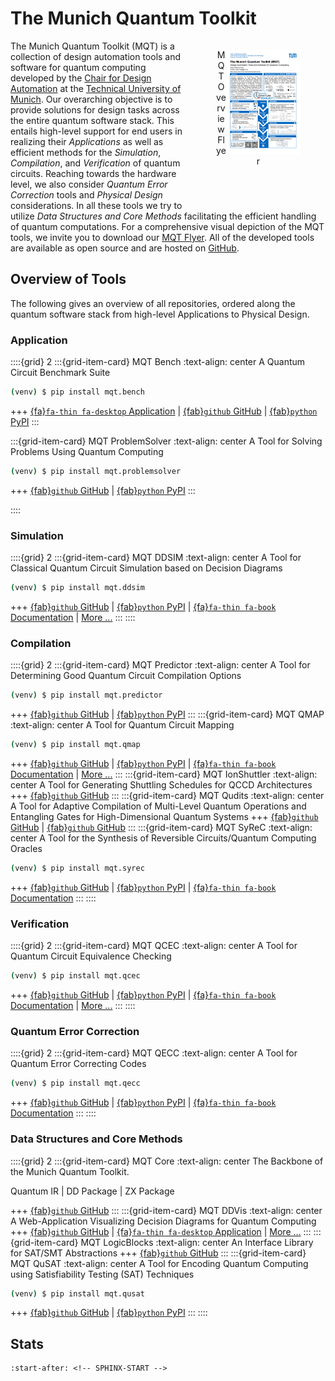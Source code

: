 # The Munich Quantum Toolkit

<div style="float: right; margin-top:0em; margin-bottom:3em;">
    <a href="_static/flyers/mqt_flyer.pdf" title="Link to MQT flyer">
        <figure style="display: inline-block;">
            <img style="float: right;display: inline-block; max-height:12em; max-width:100%" src="_static/flyers/mqt_flyer.png" alt="MQT Overview Flyer"/>
            <figcaption style="text-align: center;">MQT Overview Flyer</figcaption>
        </figure>
    </a>
</div>

The Munich Quantum Toolkit (MQT) is a collection of design automation tools and software for quantum computing developed by the [Chair for Design Automation](https://www.cda.cit.tum.de/) at the [Technical University of Munich](https://www.tum.de/).
Our overarching objective is to provide solutions for design tasks across the entire quantum software stack.
This entails high-level support for end users in realizing their _Applications_ as well as efficient methods for the _Simulation_, _Compilation_, and _Verification_ of quantum circuits.
Reaching towards the hardware level, we also consider _Quantum Error Correction_ tools and _Physical Design_ considerations.
In all these tools we try to utilize _Data Structures and Core Methods_ facilitating the efficient handling of quantum computations.
For a comprehensive visual depiction of the MQT tools, we invite you to download our <a href="_static/flyers/mqt_flyer.pdf" title="Link to MQT flyer">MQT Flyer</a>.
All of the developed tools are available as open source and are hosted on [GitHub](https://github.com/cda-tum).

## Overview of Tools

The following gives an overview of all repositories, ordered along the quantum software stack from high-level Applications to Physical Design.

### Application

::::{grid} 2
:::{grid-item-card} MQT Bench
:text-align: center
A Quantum Circuit Benchmark Suite

```bash
(venv) $ pip install mqt.bench
```

+++
[{fa}`fa-thin fa-desktop` Application](https://www.cda.cit.tum.de/mqtbench/) | [{fab}`github` GitHub](https://github.com/cda-tum/MQTBench) | [{fab}`python` PyPI](https://pypi.org/project/mqt.bench/)
:::

:::{grid-item-card} MQT ProblemSolver
:text-align: center
A Tool for Solving Problems Using Quantum Computing

```bash
(venv) $ pip install mqt.problemsolver
```

+++
[{fab}`github` GitHub](https://github.com/cda-tum/MQTProblemSolver) | [{fab}`python` PyPI](https://pypi.org/project/mqt.problemsolver/)
:::

::::

### Simulation

::::{grid} 2
:::{grid-item-card} MQT DDSIM
:text-align: center
A Tool for Classical Quantum Circuit Simulation based on Decision Diagrams

```bash
(venv) $ pip install mqt.ddsim
```

+++
[{fab}`github` GitHub](https://github.com/cda-tum/ddsim) | [{fab}`python` PyPI](https://pypi.org/project/mqt.ddsim/) | [{fa}`fa-thin fa-book` Documentation](https://ddsim.readthedocs.io/en/latest/) | [More ...](https://www.cda.cit.tum.de/research/quantum_simulation/)
:::
::::

### Compilation

::::{grid} 2
:::{grid-item-card} MQT Predictor
:text-align: center
A Tool for Determining Good Quantum Circuit Compilation Options

```bash
(venv) $ pip install mqt.predictor
```

+++
[{fab}`github` GitHub](https://github.com/cda-tum/MQTPredictor) | [{fab}`python` PyPI](https://pypi.org/project/mqt.predictor/)
:::
:::{grid-item-card} MQT QMAP
:text-align: center
A Tool for Quantum Circuit Mapping

```bash
(venv) $ pip install mqt.qmap
```

+++
[{fab}`github` GitHub](https://github.com/cda-tum/qmap) | [{fab}`python` PyPI](https://pypi.org/project/mqt.qmap/) | [{fa}`fa-thin fa-book` Documentation](https://mqtqmap.readthedocs.io/en/latest/) | [More ...](https://www.cda.cit.tum.de/research/ibm_qx_mapping/)
:::
:::{grid-item-card} MQT IonShuttler
:text-align: center
A Tool for Generating Shuttling Schedules for QCCD Architectures
+++
[{fab}`github` GitHub](https://github.com/cda-tum/ion-shuttler)
:::
:::{grid-item-card} MQT Qudits
:text-align: center
A Tool for Adaptive Compilation of Multi-Level Quantum Operations and Entangling Gates for High-Dimensional Quantum Systems
+++
[{fab}`github` GitHub](https://github/com/cda-tum/qudit-compilation) | [{fab}`github` GitHub](https://github/com/cda-tum/qudit-entanglement-compilation)
:::
:::{grid-item-card} MQT SyReC
:text-align: center
A Tool for the Synthesis of Reversible Circuits/Quantum Computing Oracles

```bash
(venv) $ pip install mqt.syrec
```

+++
[{fab}`github` GitHub](https://github.com/cda-tum/syrec) | [{fab}`python` PyPI](https://pypi.org/project/mqt.syrec/) | [{fa}`fa-thin fa-book` Documentation](https://syrec.readthedocs.io/en/latest/)
:::
::::

### Verification

::::{grid} 2
:::{grid-item-card} MQT QCEC
:text-align: center
A Tool for Quantum Circuit Equivalence Checking

```bash
(venv) $ pip install mqt.qcec
```

+++
[{fab}`github` GitHub](https://github.com/cda-tum/qcec) | [{fab}`python` PyPI](https://pypi.org/project/mqt.qcec/) | [{fa}`fa-thin fa-book` Documentation](https://qcec.readthedocs.io/en/latest/) | [More ...](https://www.cda.cit.tum.de/research/quantum_verification/)
:::
::::

### Quantum Error Correction

::::{grid} 2
:::{grid-item-card} MQT QECC
:text-align: center
A Tool for Quantum Error Correcting Codes

```bash
(venv) $ pip install mqt.qecc
```

+++
[{fab}`github` GitHub](https://github.com/cda-tum/qecc) | [{fab}`python` PyPI](https://pypi.org/project/mqt.qecc/) | [{fa}`fa-thin fa-book` Documentation](https://qecc.readthedocs.io/en/latest/)
:::
::::

### Data Structures and Core Methods

::::{grid} 2
:::{grid-item-card} MQT Core
:text-align: center
The Backbone of the Munich Quantum Toolkit.

Quantum IR | DD Package | ZX Package

+++
[{fab}`github` GitHub](https://github.com/cda-tum/mqt.core)
:::
:::{grid-item-card} MQT DDVis
:text-align: center
A Web-Application Visualizing Decision Diagrams for Quantum Computing
+++
[{fab}`github` GitHub](https://github.com/cda-tum/ddvis) | [{fa}`fa-thin fa-desktop` Application](https://www.cda.cit.tum.de/app/ddvis/) | [More ...](https://www.cda.cit.tum.de/research/quantum_dd/)
:::
:::{grid-item-card} MQT LogicBlocks
:text-align: center
An Interface Library for SAT/SMT Abstractions
+++
[{fab}`github` GitHub](https://github.com/cda-tum/logicblocks)
:::
:::{grid-item-card} MQT QuSAT
:text-align: center
A Tool for Encoding Quantum Computing using Satisfiability Testing (SAT) Techniques

```bash
(venv) $ pip install mqt.qusat
```

+++
[{fab}`github` GitHub](https://github.com/cda-tum/qusat) | [{fab}`python` PyPI](https://pypi.org/project/mqt.qusat/)
:::
::::

## Stats

```{include} ../README.md
:start-after: <!-- SPHINX-START -->
```
